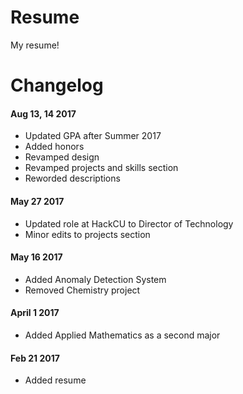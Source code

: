 # Resume
My resume!

# Changelog

#### Aug 13, 14 2017
 - Updated GPA after Summer 2017
 - Added honors
 - Revamped design
 - Revamped projects and skills section
 - Reworded descriptions

#### May 27 2017
 - Updated role at HackCU to Director of Technology
 - Minor edits to projects section

#### May 16 2017
 - Added Anomaly Detection System
 - Removed Chemistry project

#### April 1 2017
 - Added Applied Mathematics as a second major

#### Feb 21 2017
 - Added resume
